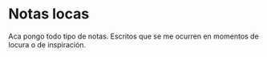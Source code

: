 # Notas locas
Aca pongo todo tipo de notas. Escritos que se me ocurren en momentos de locura o de inspiración.